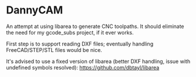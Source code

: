 # DannyCAM
An attempt at using libarea to generate CNC toolpaths. It should eliminate the need for my gcode_subs project, if it ever works.

First step is to support reading DXF files; eventually handling FreeCAD/STEP/STL files would be nice.

It's advised to use a fixed version of libarea (better DXF handling, issue with undefined symbols resolved): https://github.com/dbtayl/libarea
